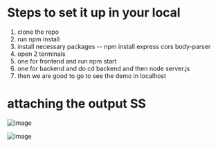 # Steps to set it up in your local

1. clone the repo
2. run npm install
3. install necessary packages -- npm install express cors body-parser
4. open 2 terminals
5. one for frontend and run npm start
6. one for backend and do cd backend and then node server.js
7. then we are good to go to see the demo in localhost

# attaching the output SS

![image](https://github.com/user-attachments/assets/b865fa3b-515f-46ab-8f5b-ca3064b98c7b)

![image](https://github.com/user-attachments/assets/a440b188-3a7f-4e46-be4b-4e945c6497b4)

